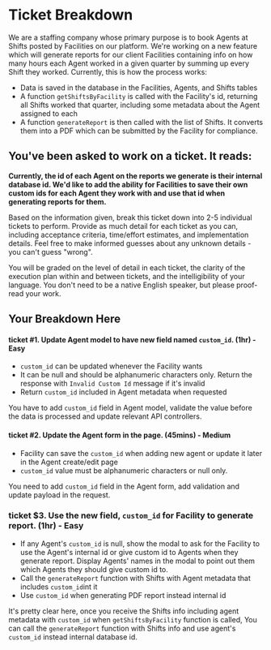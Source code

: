 # Ticket Breakdown
We are a staffing company whose primary purpose is to book Agents at Shifts posted by Facilities on our platform. We're working on a new feature which will generate reports for our client Facilities containing info on how many hours each Agent worked in a given quarter by summing up every Shift they worked. Currently, this is how the process works:

- Data is saved in the database in the Facilities, Agents, and Shifts tables
- A function `getShiftsByFacility` is called with the Facility's id, returning all Shifts worked that quarter, including some metadata about the Agent assigned to each
- A function `generateReport` is then called with the list of Shifts. It converts them into a PDF which can be submitted by the Facility for compliance.

## You've been asked to work on a ticket. It reads:

**Currently, the id of each Agent on the reports we generate is their internal database id. We'd like to add the ability for Facilities to save their own custom ids for each Agent they work with and use that id when generating reports for them.**


Based on the information given, break this ticket down into 2-5 individual tickets to perform. Provide as much detail for each ticket as you can, including acceptance criteria, time/effort estimates, and implementation details. Feel free to make informed guesses about any unknown details - you can't guess "wrong".


You will be graded on the level of detail in each ticket, the clarity of the execution plan within and between tickets, and the intelligibility of your language. You don't need to be a native English speaker, but please proof-read your work.

## Your Breakdown Here

#### ticket #1. Update Agent model to have new field named `custom_id`. (1hr) - Easy
- `custom_id` can be updated whenever the Facility wants
- It can be null and should be alphanumeric characters only. Return the response with `Invalid Custom Id` message if it's invalid
- Return `custom_id` included in Agent metadata when requested

You have to add `custom_id` field in Agent model, validate the value before the data is processed and update relevant API controllers.

#### ticket #2. Update the Agent form in the page. (45mins) - Medium
- Facility can save the `custom_id` when adding new agent or update it later in the Agent create/edit page
- `custom_id` value must be alphanumeric characters or null only.

You need to add `custom_id` field in the Agent form, add validation and update payload in the request.

### ticket $3. Use the new field, `custom_id` for Facility to generate report. (1hr) - Easy
- If any Agent's `custom_id` is null, show the modal to ask for the Facility to use the Agent's internal id or give custom id to Agents when they generate report. Display Agents' names in the modal to point out them which Agents they should give custom id to.
- Call the `generateReport` function with Shifts with Agent metadata that includes `custom_id`int it
- Use `custom_id` when generating PDF report instead internal id

It's pretty clear here, once you receive the Shifts info including agent metadata with `custom_id` when `getShiftsByFacility` function is called, You can call the `generateReport` function with Shifts info and use agent's `custom_id` instead internal database id.